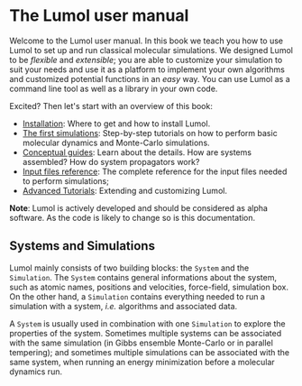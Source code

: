 # The Lumol user manual

Welcome to the Lumol user manual. In this book we teach you how to use Lumol to
set up and run classical molecular simulations. We designed Lumol to be
*flexible* and *extensible*; you are able to customize your simulation to suit
your needs and use it as a platform to implement your own algorithms and
customized potential functions in an *easy* way. You can use Lumol as a command
line tool as well as a library in your own code.

Excited? Then let's start with an overview of this book:
- [Installation](installation.html): Where to get and how to install Lumol.
- [The first simulations](): Step-by-step tutorials on
  how to perform basic molecular dynamics and Monte-Carlo simulations.
- [Conceptual guides](concepts/intro.html): Learn about the details. How are
  systems assembled? How do system propagators work?
- [Input files reference](input/intro.html): The complete reference for the
  input files needed to perform simulations;
- [Advanced Tutorials](): Extending and customizing Lumol.

**Note**: Lumol is actively developed and should be considered as alpha software.
As the code is likely to change so is this documentation.

## Systems and Simulations

Lumol mainly consists of two building blocks: the `System` and the `Simulation`.
The `System` contains general informations about the system, such as atomic
names, positions and velocities, force-field, simulation box. On the other hand,
a `Simulation` contains everything needed to run a simulation with a system,
*i.e.* algorithms and associated data.

A `System` is usually used in combination with one `Simulation` to explore the
properties of the system. Sometimes multiple systems can be associated with the
same simulation (in Gibbs ensemble Monte-Carlo or in parallel tempering); and
sometimes multiple simulations can be associated with the same system, when
running an energy minimization before a molecular dynamics run.
